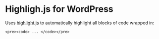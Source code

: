 # Highligh.js for WordPress

Uses [highlight.js](https://highlightjs.org/) to automatically highlight all blocks of code wrapped in:

	<pre><code> ... </code></pre>

